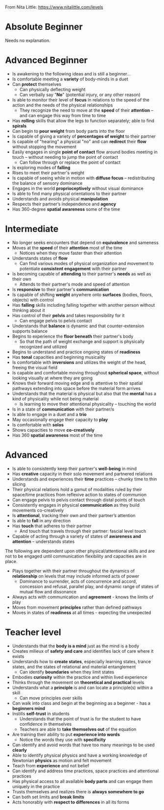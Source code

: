 From Nita Little: https://www.nitalittle.com/levels

Absolute Beginner
========================================================================================================================
Needs no explanation.

Advanced Beginner
========================================================================================================================
* Is awakening to the following ideas and is still a beginner...
* Is comfortable meeting a **variety** of body-minds in a duet
* Can **protect** themselves
  * Can physically deflecting weight
  * Can verbally say "**No**" (potential injury, or any other reason)
* Is able to monitor their level of **focus** in relations to the speed of the action and the needs of the physical relationships
  * They recognize the need to move at the **speed** of their **attention** – and can engage this way from time to time
* Has **rolling** skills that allow the legs to function separately; able to find **spirals**
* Can begin to **pour weight** from body parts into the floor
* Is capable of giving a variety of **percentages of weight** to their partner
* Is capable of "hearing" a physical "no" and can **redirect** their **flow** without stopping the movement
* Easily engages in single **point of contact** flow around bodies meeting in touch – without needing to jump the point of contact
  * Can follow through or replace the point of contact
* Is exploring modes of **falling**
* Rises to meet their partner's weight
* Is capable of seeing while in motion with **diffuse focus** – redistributing the balance of sensory dominance
* Engages in the world **proprioceptively** without visual dominance
* Is able to find many physical orientations to their partner
* Understands and avoids physical **manipulation**
* Respects their partner’s independence and **agency**
* Has 360-degree **spatial awareness** some of the time

Intermediate
========================================================================================================================
* No longer seeks encounters that depend on **equivalence** and sameness
* Moves at the **speed** of their **attention** most of the time
  * Notices when they move faster than their attention
* Understands states of **flow**
  * Can find various modes of physical organization and movement to potentiate **consistent engagement** with their partner
* Is becoming capable of **attending** to their partner's **needs** as well as their own
  * Attends to their partner's mode and speed of attention
* Is **responsive** to their partner's **communication**
* Is capable of shifting **weight** anywhere onto **surfaces** (bodies, floors, objects) with control
* Has **falling** skills including falling together with another person without thinking about it
* Has control of their **pelvis** and takes responsibility for it
  * Can engage pelvis to pelvis contact
* Understands that **balance** is dynamic and that counter-extension supports balance
* Begins to experience the **floor beneath** their partner's body
  * So that the path of weight exchange and support is physically recognized and utilized
* Begins to understand and practice ongoing states of **readiness**
* Has **tonal** capacities and beginning musicality
* Is comfortable with **inversions** and utilizes the weight of the head, freeing the visual field
* Is capable and comfortable moving throughout **spherical space**, without looking visually at where they are going
* Knows their forward moving edge and is attentive to their spatial pathways extending into space before the material form arrives
* Understands that the material is physical but also that the **mental** has a kind of physicality while not being material
  * Is learning to move their attentional physicality – touching the world
* Is in a state of **communication** with their partner/s
* Is able to engage in a duet and a **trio**
* May occasionally engage their capacity to **play**
* Is comfortable with **solos**
* Shows capacities to move **co-creatively**
* Has 360 **spatial awareness** most of the time


Advanced
========================================================================================================================
* Is able to consistently keep their partner's **well-being** in mind
* Has **creative** capacity in their solo movement and partnered relations
* Understands and experiences their **time** practices – chunky time to thin slicing
* Their physical relations hold a gamut of modalities ruled by their space/time practices from reflexive action to states of communion
* Can engage pelvis to pelvis contact through distal points of touch
* Consistently engages in physical **communication** as they build movements co-creatively
* Is **attentional**, tracking their own and their partner’s attention
* Is able to **fall** in any direction
* Has **touch** that adheres to their partner
  * And touch that travels through their partner: fascial level touch
* Capable of acting through a variety of states of **awareness and attention** – understands states

The following are dependent upon other physical/attentional skills and are not to be engaged until communication flexibility and capacities are in place.

* Plays together with their partner throughout the dynamics of **relationship** on levels that may include informed acts of power
  * Dominance to surrender, acts of concurrence and accord, concession and refusal, parallel play, and dynamic range of states of mutual flow and dissonance
* Always acts with communication and **agreement** - knows the limits of play
* Moves from movement **principles** rather than defined pathways
* Moves in states of **readiness** at all times - expecting the unexpected

Teacher level
========================================================================================================================
* Understands that the **body is a mind** just as the mind is a body
* Creates milieux of **safety and care** and identifies lack of care where it exists
* Understands how to **create states**, especially learning states, trance states, and the states of relational and material entanglement
  * Can identify **boundaries** when they limit states
* Embodies **curiosity** within the practice and within lived experience
* Thinks through the movement on **theoretical and practical** levels
* Understands what a **principle** is and can locate a principle(s) within a skill
  * Can move principles over skills
* Can walk into class and begin at the beginning as a beginner - has a **beginners mind**
* Instills **self-trust** in students
  * Understands that the point of trust is for the student to have confidence in themselves
  * Teachers are able to **take themselves out** of the equation
* Are training their ability to put **experience into words**
  * Notice the words they use with **specificity**
* Can identify and avoid words that have too many meanings to be used **clearly**
* Able to identify physical physics and have a working knowledge of Newtonian **physics** as motion and felt movement
* Teach from **experience** and not belief
* Can identify and address time practices, space practices and attentional practices
* Has physical access to all available **body parts** and can engage them uniquely in the practice
* Trusts themselves and realizes there is **always somewhere to go**
* Can both set limits and **break limits**
* Acts honorably with **respect to differences** in all its forms
